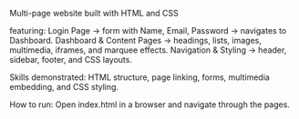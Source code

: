 Multi-page website built with HTML and CSS

featuring:
Login Page → form with Name, Email, Password → navigates to Dashboard.
Dashboard & Content Pages → headings, lists, images, multimedia, iframes, and marquee effects.
Navigation & Styling → header, sidebar, footer, and CSS layouts.

Skills demonstrated: HTML structure, page linking, forms, multimedia embedding, and CSS styling.

How to run: Open index.html in a browser and navigate through the pages.
